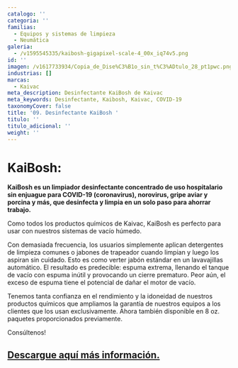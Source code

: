 ```yaml
---
catalogo: ''
categoria: ''
familias:
  - Equipos y sistemas de limpieza
  - Neumática
galeria:
  - /v1595545335/kaibosh-gigapixel-scale-4_00x_iq74v5.png
id: ''
imagen: /v1617733934/Copia_de_Dise%C3%B1o_sin_t%C3%ADtulo_28_pt1pwc.png
industrias: []
marcas:
  - Kaivac
meta_description: Desinfectante KaiBosh de Kaivac
meta_keywords: Desinfectante, Kaibosh, Kaivac, COVID-19
taxonomyCover: false
title: '09. Desinfectante KaiBosh '
titulo: ''
titulo_adicional: ''
weight: ''
---
```

# **KaiBosh**:

**KaiBosh es un limpiador desinfectante concentrado de uso hospitalario sin enjuague para COVID-19 (coronavirus), norovirus, gripe aviar y porcina y más, que desinfecta y limpia en un solo paso para ahorrar trabajo.**

Como todos los productos químicos de Kaivac, KaiBosh es perfecto para usar con nuestros sistemas de vacío húmedo.

Con demasiada frecuencia, los usuarios simplemente aplican detergentes de limpieza comunes o jabones de trapeador cuando limpian y luego los aspiran sin cuidado. Esto es como verter jabón estándar en un lavavajillas automático. El resultado es predecible: espuma extrema, llenando el tanque de vacío con espuma inútil y provocando un cierre prematuro. Peor aún, el exceso de espuma tiene el potencial de dañar el motor de vacío.

Tenemos tanta confianza en el rendimiento y la idoneidad de nuestros productos químicos que ampliamos la garantía de nuestros equipos a los clientes que los usan exclusivamente. Ahora también disponible en 8 oz. paquetes proporcionados previamente.

Consúltenos!

## [Descargue aquí más información.](https://synology01.novatec.cr:5001/d/f/560549783454922731)